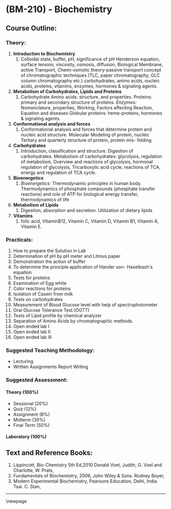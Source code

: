 # **(BM-210) - Biochemistry**

## **Course Outline:**

### **Theory:**

1. **Introduction to Biochemistry**
   1. Colloidal state, buffer, pH, significance of pH Henderson equation, surface tension, viscosity, osmosis, diffusion, Biological Membrane, active Transport, Chemi-osmotic theory-passive transport concept of chromatographic techniques (TLC, paper chromatography, GLC column chromatography etc.) carbohydrates, amino acids, nucleic acids, proteins, vitamins, enzymes, hormones & signaling agents.
1. **Metabolism of Carbohydrates, Lipids and Proteins**
   1. Carbohydrate Amino acids: structure, and properties. Proteins: primary and secondary structure of proteins. *Enzymes:* Nomenclature, properties,	Working,	Factors	affecting	Reaction,	Equation	and diseases Globular proteins: heme-proteins, hormones & signaling agents.
1. **Conformational analysis and forces**
   1. Conformational analysis and forces that determine protein and nucleic acid structure. Molecular Modeling of protein, nucleic Tertiary and quarterly structure of protein, protein mis- folding.
1. **Carbohydrates**
   1. Introduction, classification and structure. Digestion of carbohydrates. Metabolism of carbohydrates: glycolysis, regulation of metabolism, Overview and reactions of glycolysis, hormonal regulation of glycolysis, Tricarboxylic acid cycle, reactions of TCA, energy and regulation of TCA cycle.
1. **Bioenergetics**
   1. *Bioenergetics:* Thermodynamic principles in human body. Thermodynamics of phosphate compounds (phosphate transfer reactions) and role of ATP for biological energy transfer, thermodynamics of life
1. **Metabolism of Lipids**
   1. Digestion, absorption and secretion. Utilization of dietary lipids
1. **Vitamins**
   1. folic acid, VitaminB12, Vitamin C, Vitamin D, Vitamin B1, Vitamin A, Vitamin E.

### **Practicals:**
1. How to prepare the Solution in Lab
1. Determination of pH by pH meter and Litmus paper
1. Demonstration the action of buffer
1. To determine the principle application of Hander son- Haselbash's equation
1. Tests for proteins
1. Examination of Egg white
1. Color reactions for proteins
1. Isolation of Casein from milk
1. Tests on carbohydrates
1. Measurement of Blood Glucose level with help of spectrophotometer
1. Oral Glucose Tolerance Test (OGTT)
1. Tests of Lipid profile by chemical analyzer
1. Separation of Amino Acids by chromatographic methods.
1. Open ended lab I
1. Open ended lab II
1. Open ended lab III

### **Suggested Teaching Methodology:**

- Lecturing
- Written Assignments Report Writing

### **Suggested Assessment:**

#### **Theory (100%)**

- Sessional (20%)
- Quiz (12%)
- Assignment (8%)
- Midterm (30%)
- Final Term (50%)

#### **Laboratory (100%)**

## **Text and Reference Books:**

1. Lippincott, Bio-Chemistry 5th Ed,2010 Donald Voet, Judith, G. Voel and Charlotte, W. Prats,
1. Fundamentals of Biochemistry, 2006, John Wiley & Sons. Rodney Boyer,
1. Modern Experimental Biochemistry, Pearsons Education, Delhi, India. Tsai. C. Stan,

___
\newpage